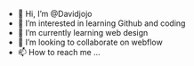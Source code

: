 - 👋 Hi, I’m @Davidjojo
- 👀 I’m interested in learning Github and coding
- 🌱 I’m currently learning web design
- 💞️ I’m looking to collaborate on webflow
- 📫 How to reach me ...

<!---
Davidjojo/Davidjojo is a ✨ special ✨ repository because its `README.md` (this file) appears on your GitHub profile.
You can click the Preview link to take a look at your changes.
--->
